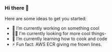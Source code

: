 ### Hi there 👋


<!--
**n8-7d1/n8-7d1** is a ✨ _special_ ✨ repository because its `README.md` (this file) appears on your GitHub profile.
-->
Here are some ideas to get you started:

- 🔭 I’m currently working on something cool
- 🙋‍♂️ I'm currently looking for more cool things- 
- 🌱 I’m currently learning how to cook and code
- ⚡ Fun fact: AWS ECR giving me frown lines.

  
<!--
- 
- 🌱 I’m currently learning ...ddd
- 👯 I’m looking to collaborate on ...
- 🤔 I’m looking for help with ...
- 💬 Ask me about ...
- 📫 How to reach me: ...
- 😄 Pronouns: ...
- ⚡ Fun fact: ...
-->
